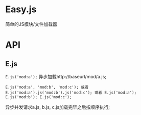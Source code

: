 Easy.js
===

简单的JS模块/文件加载器

API
===

E.js
----

`E.js('mod:a');`
异步加载http://baseurl/mod/a.js;

`E.js('mod:a', 'mod:b', 'mod:c');
或者
E.js('mod:a').js('mod:b').js('mod:c');
或者
E.js('mod:a');
E.js('mod:b');
E.js('mod:c');`


异步并发请求a.js, b.js, c.js加载完毕之后按顺序执行;
